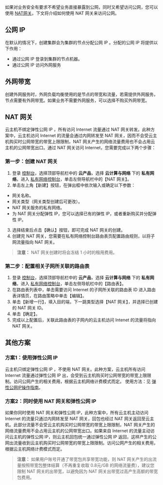 如果对业务安全有要求不希望业务直接暴露到公网，同时又希望访问公网，您可以使用 [NAT网关](/doc/product/215/4975)。下文将介绍如何使用 NAT 网关来访问公网。
## 公网 IP
在默认的情况下，创建集群会为集群的节点分配公网 IP 。分配的公网 IP 将提供以下作用：
- 通过公网 IP 登录到集群的节点机器。
- 通过公网 IP 访问外网服务

## 外网带宽
创建外网服务时，外网负载均衡使用的是节点的带宽和流量，若需提供外网服务，节点需要有外网带宽。如果业务不需要外网服务，可以选择不购买外网带宽。

## NAT 网关
云主机不绑定弹性公网 IP ，所有访问 Internet 流量通过 NAT 网关转发。此种方案中，云主机访问 Internet 的流量会通过内网转发至 NAT 网关，因而不会受云主机购买时公网带宽的带宽上限限制，NAT 网关产生的网络流量费用也不会占用云主机的公网带宽出口。通过 NAT 网关访问 Internet，您需要完成以下两个步骤：

### 第一步：创建 NAT 网关
1. 登录 [控制台](http://console.tcecqpoc.fsphere.cn/)，选择顶部导航栏中的 **云产品**，选择 **云计算与网络** 下的 **私有网络**，进入 [私有网络控制台](http://console.tcecqpoc.fsphere.cn/vpc/vpc?rid=8)，单击左侧导航栏中的【NAT 网关】。
2. 单击左上角【新建】按钮，在弹出框中依次输入或确定以下参数：
- 网关名称。
- 网关类型（网关类型创建后可更改）。
- NAT 网关服务的私有网络。
- 为 NAT 网关分配弹性 IP，您可以选择已有的弹性 IP，或者重新购买并分配弹性 IP。
3. 选择结束后点击【确认】按钮，即可完成 NAT 网关的创建。
4. 创建完 NAT 网关，您需要在私有网络控制台路由表页配置路由规则，以将子网流量指向 NAT 网关。
>**注意：**
>NAT 网关创建时将会冻结 1 小时的租用费用。

### 第二步：配置相关子网所关联的路由表
1. 登录 [控制台](http://console.tcecqpoc.fsphere.cn/)，选择顶部导航栏中的 **云产品**，选择 **云计算与网络** 下的 **私有网络**，进入 [私有网络控制台](http://console.tcecqpoc.fsphere.cn/vpc/vpc?rid=8)，单击左侧导航栏中的【路由表】。
2. 在路由表列表中，单击需要访问 Internet 的子网所关联的路由表 ID 进入路由表详情页，在路由策略中单击【编辑】。
3. 单击【新增一行】，填入目的端，下一跳类型选择【NAT 网关】，并选择已创建的 NAT 网关 ID。
4. 单击【确定】。
5. 完成以上配置后，关联此路由表的子网内的云主机访问 Intenet 的流量将指向 NAT 网关。

## 其他方案
### 方案1：使用弹性公网 IP
云主机只绑定弹性公网 IP ，不使用 NAT 网关。此种方案，云主机所有访问 Internet 流量通过弹性公网 IP 出，会受到云主机购买时公网带宽的带宽上限限制。访问公网产生的相关费用，根据云主机网络计费模式而定。
使用方法：见 [弹性公网IP操作指南](/doc/product/215/4958#.E6.93.8D.E4.BD.9C.E6.8C.87.E5.8D.97)。

### 方案2：同时使用 NAT 网关和弹性公网 IP
如果你同时使用 NAT 网关和弹性公网 IP，此种方案中，所有云主机主动访问 Internet 的流量只通过内网转发至 NAT 网关，回包也经过 NAT 网关返回至云主机。此部分流量不会受云主机购买时公网带宽的带宽上限限制，NAT 网关产生的网络流量费用不会占用云主机的公网带宽出口。如果来自 Internet 的流量主动访问云主机的弹性公网 IP，则云主机回包统一通过弹性公网 IP 返回，这样产生的公网出流量收到云主机购买时公网带宽的带宽上限限制。访问公网产生的相关费用，根据云主机网络计费模式而定。

>**注意：**
>如果用户账号开通了带宽包共享带宽功能，则 NAT 网关产生的出流量按照带宽包整体结算（不再重复收取 0.8元/GB 的网络流量费），建议您限制 NAT 网关的出带宽，以避免因为 NAT 网关出带宽过高产生高额的带宽包费用。
